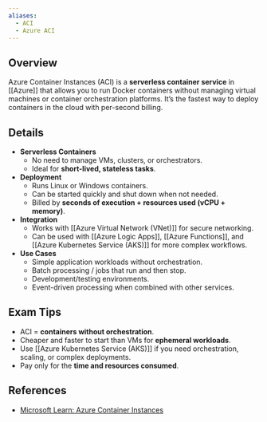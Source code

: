 ```yaml
---
aliases:
  - ACI
  - Azure ACI
---
```


## **Overview**
Azure Container Instances (ACI) is a **serverless container service** in [[Azure]] that allows you to run Docker containers without managing virtual machines or container orchestration platforms. It’s the fastest way to deploy containers in the cloud with per-second billing.
## **Details**
- **Serverless Containers**  
	- No need to manage VMs, clusters, or orchestrators.  
	- Ideal for **short-lived, stateless tasks**.  
- **Deployment**  
	- Runs Linux or Windows containers.  
	- Can be started quickly and shut down when not needed.  
	- Billed by **seconds of execution + resources used (vCPU + memory)**.  
- **Integration**  
	- Works with [[Azure Virtual Network (VNet)]] for secure networking.  
	- Can be used with [[Azure Logic Apps]], [[Azure Functions]], and [[Azure Kubernetes Service (AKS)]] for more complex workflows.  
- **Use Cases**  
	- Simple application workloads without orchestration.  
	- Batch processing / jobs that run and then stop.  
	- Development/testing environments.  
	- Event-driven processing when combined with other services.  
## **Exam Tips**
- ACI = **containers without orchestration**.  
- Cheaper and faster to start than VMs for **ephemeral workloads**.  
- Use [[Azure Kubernetes Service (AKS)]] if you need orchestration, scaling, or complex deployments.  
- Pay only for the **time and resources consumed**.  
## **References**
- [Microsoft Learn: Azure Container Instances](https://learn.microsoft.com/en-us/azure/container-instances/container-instances-overview)  